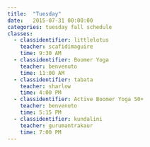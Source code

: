 ```yaml
---
title:  "Tuesday"
date:   2015-07-31 00:00:00
categories: tuesday fall schedule
classes:
  - classidentifier: littlelotus
    teacher: scafidimaguire
    time: 9:30 AM
  - classidentifier: Boomer Yoga
    teacher: benvenuto
    time: 11:00 AM
  - classidentifier: tabata
    teacher: sharlow
    time: 4:00 PM
  - classidentifier: Active Boomer Yoga 50+
    teacher: benvenuto
    time: 5:15 PM
  - classidentifier: kundalini
    teacher: gurumantrakaur
    time: 7:00 PM
---
```

